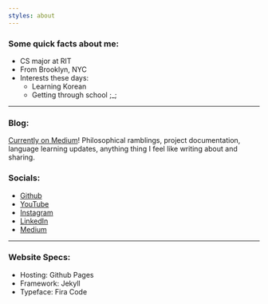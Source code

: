 ```yaml
---
styles: about
---
```


<!-- <div id="about-selfie">
    <img src="/assets/images/selfie.jpg">
</div> -->

### Some quick facts about me:
- CS major at RIT
- From Brooklyn, NYC
- Interests these days:
    - Learning Korean
    - Getting through school ;_;

---

### Blog:

[Currently on Medium](https://medium.com/@serviceuser5705)! Philosophical ramblings,
project documentation, language learning updates, anything thing I feel like
writing about and sharing.

### Socials:
- [Github](https://github.com/brainuser5705)
- [YouTube](https://www.youtube.com/@brainuser5705)
- [Instagram](https://www.instagram.com/brainuser5705/)
- [LinkedIn](https://www.linkedin.com/in/ashley-liew-ab1124221/)
- [Medium](https://medium.com/@serviceuser5705)

---

### Website Specs:
- Hosting: Github Pages
- Framework: Jekyll
- Typeface: Fira Code